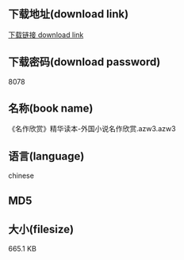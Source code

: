 ## 下载地址(download link)
[下载链接 download link](https://tutu365.netlify.app/?s=%E3%80%8A%E5%90%8D%E4%BD%9C%E6%AC%A3%E8%B5%8F%E3%80%8B%E7%B2%BE%E5%8D%8E%E8%AF%BB%E6%9C%AC-%E5%A4%96%E5%9B%BD%E5%B0%8F%E8%AF%B4%E5%90%8D%E4%BD%9C%E6%AC%A3%E8%B5%8F.azw3)

## 下载密码(download password)
8078

## 名称(book name)
《名作欣赏》精华读本-外国小说名作欣赏.azw3.azw3

## 语言(language)
chinese

## MD5


## 大小(filesize)
665.1 KB
